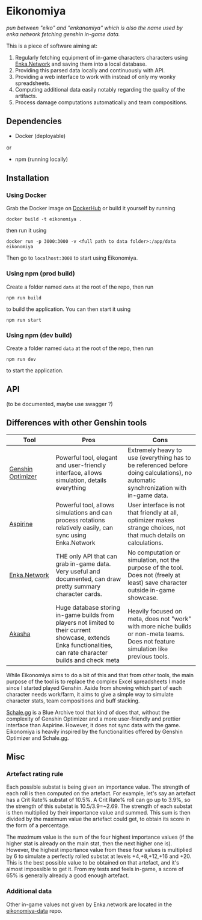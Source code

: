 # Eikonomiya

*pun between "eiko" and "enkanomiya" which is also the name used by enka.network fetching genshin in-game data.*

This is a piece of software aiming at:
1. Regularly fetching equipment of in-game characters characters using [Enka.Network](https://enka.network/) and saving them into a local database.
2. Providing this parsed data locally and continuously with API.
3. Providing a web interface to work with instead of only my wonky spreadsheets.
4. Computing additional data easily notably regarding the quality of the artifacts.
5. Process damage computations automatically and team compositions.

## Dependencies
- Docker (deployable)

or

- npm (running locally)

## Installation
### Using Docker
Grab the Docker image on [DockerHub](https://hub.docker.com/repository/docker/eikofee/eikonomiya/) or build it yourself by running
```
docker build -t eikonomiya .
```
then run it using
```
docker run -p 3000:3000 -v <full path to data folder>:/app/data eikonomiya
```
Then go to `localhost:3000` to start using Eikonomiya.

### Using npm (prod build)
Create a folder named `data` at the root of the repo, then run
```
npm run build
```
to build the application. You can then start it using
```
npm run start
```

### Using npm (dev build)
Create a folder named `data` at the root of the repo, then run
```
npm run dev
```
to start the application.

## API
(to be documented, maybe use swagger ?)

## Differences with other Genshin tools
|Tool|Pros|Cons|
|----|----|----|
| [Genshin Optimizer](https://frzyc.github.io/genshin-optimizer) | Powerful tool, elegant and user-friendly interface, allows simulation, details everything | Extremely heavy to use (everything has to be referenced before doing calculations), no automatic synchronization with in-game data. |
| [Aspirine](https://genshin.aspirine.su/) | Powerful tool, allows simulations and can process rotations relatively easily, can sync using Enka.Network | User interface is not that friendly at all, optimizer makes strange choices, not that much details on calculations.
| [Enka.Network](https://enka.network/) | THE only API that can grab in-game data. Very useful and documented, can draw pretty summary character cards. | No computation or simulation, not the purpose of the tool. Does not (freely at least) save character outside in-game showcase. |
| [Akasha](https://akasha.cv/) | Huge database storing in-game builds from players not limited to their current showcase, extends Enka functionalities, can rate character builds and check meta | Heavily focused on meta, does not "work" with more niche builds or non-meta teams. Does not feature simulation like previous tools. |

While Eikonomiya aims to do a bit of this and that from other tools, the main purpose of the tool is to replace the complex Excel spreadsheets I made since I started played Genshin. Aside from showing which part of each character needs work/farm, it aims to give a simple way to simulate character stats, team compositions and buff stacking.

[Schale.gg](https://schale.gg/) is a Blue Archive tool that kind of does that, without the complexity of Genshin Optimizer and a more user-friendly and prettier interface than Aspirine. However, it does not sync data with the game.
Eikonomiya is heavily inspired by the functionalities offered by Genshin Optimizer and Schale.gg.

## Misc
### Artefact rating rule
Each possible substat is being given an importance value.
The strength of each roll is then computed on the artefact.
For example, let's say an artefact has a Crit Rate% substat of 10.5%.
A Crit Rate% roll can go up to 3.9%, so the strength of this substat is 10.5/3.9=~2.69.
The strength of each substat is then multiplied by their importance value and summed.
This sum is then divided by the maximum value the artefact could get, to obtain its score in the form of a percentage.

The maximum value is the sum of the four highest importance values (if the higher stat is already on the main stat, then the next higher one is). However, the highest importance value from these four values is multiplied by 6 to simulate a perfectly rolled substat at levels +4,+8,+12,+16 and +20.
This is the best possible value to be obtained on that artefact, and it's almost impossible to get it.
From my tests and feels in-game, a score of 65% is generally already a good enough artefact.

### Additional data
Other in-game values not given by Enka.network are located in the [eikonomiya-data](https://github.com/eikofee/eikonomiya-data) repo.